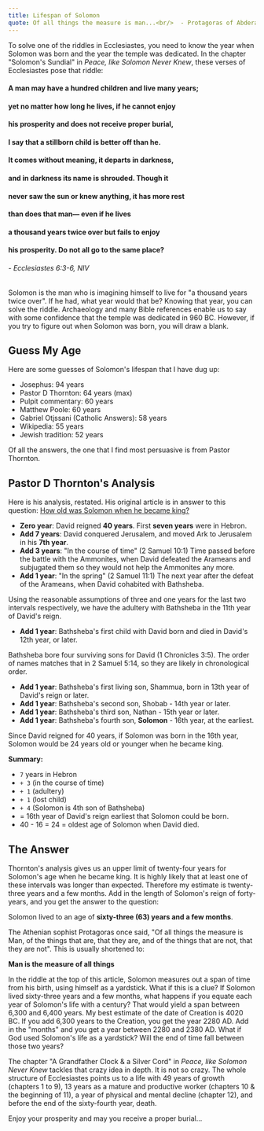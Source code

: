 ```yaml
---
title: Lifespan of Solomon
quote: Of all things the measure is man...<br/>  - Protagoras of Abdera
---
```

To solve one of the riddles in Ecclesiastes, you need to know the year when Solomon was born and the year the temple was dedicated.
In the chapter "Solomon's Sundial" in *Peace, like Solomon Never Knew*, these verses of Ecclesiastes pose that riddle:

#### A man may have a hundred children and live many years; 
#### yet no matter how long he lives, if he cannot enjoy 
#### his prosperity and does not receive proper burial, 
#### I say that a stillborn child is better off than he. 
#### It comes without meaning, it departs in darkness, 
#### and in darkness its name is shrouded. Though it 
#### never saw the sun or knew anything, it has more rest 
#### than does that man— even if he lives 
#### **a thousand years twice over** but fails to enjoy 
#### his prosperity. Do not all go to the same place?
###### - Ecclesiastes 6:3-6, NIV

Solomon is the man who is imagining himself to live for "a thousand years twice over".
If he had, what year would that be? Knowing that year, you can solve the riddle.
Archaeology and many Bible references enable us to say with some confidence that 
the temple was dedicated in 960 BC. However, if you try to figure out when Solomon
was born, you will draw a blank. 

## Guess My Age

Here are some guesses of Solomon's lifespan that I have dug up:

  - Josephus: 94 years
  - Pastor D Thornton: 64 years (max)
  - Pulpit commentary: 60 years
  - Matthew Poole: 60 years
  - Gabriel Otjssani (Catholic Answers): 58 years
  - Wikipedia: 55 years
  - Jewish tradition: 52 years

Of all the answers, the one that I find most persuasive is from Pastor Thornton.

## Pastor D Thornton's Analysis

Here is his analysis, restated. His original article is in answer to this question:
[How old was Solomon when he became king?](https://hermeneutics.stackexchange.com/questions/51218/how-old-was-solomon-when-he-became-king)

  - **Zero year**: David reigned **40 years**. First **seven years** were in Hebron.
  - **Add 7 years**: David conquered Jerusalem, and moved Ark to Jerusalem in his **7th year**.
  - **Add 3 years**: "In the course of time" (2 Samuel 10:1) Time passed before the battle with the Ammonites, when David defeated the Arameans and subjugated them so they would not help the Ammonites any more.
  - **Add 1 year**: "In the spring" (2 Samuel 11:1) The next year after the defeat of the Arameans, when David cohabited with Bathsheba.

Using the reasonable assumptions of three and one years for the last two intervals respectively, we have the adultery with Bathsheba in the 11th year of David's reign.

  - **Add 1 year**: Bathsheba's first child with David born and died in David's 12th year, or later.

Bathsheba bore four surviving sons for David (1 Chronicles 3:5). The order of names matches that in 2 Samuel 5:14, so they are likely in chronological order.

  - **Add 1 year**: Bathsheba's first living son, Shammua, born in 13th year of David's reign or later.
  - **Add 1 year**: Bathsheba's second son, Shobab - 14th year or later.
  - **Add 1 year**: Bathsheba's third son, Nathan - 15th year or later.
  - **Add 1 year**: Bathsheba's fourth son, **Solomon** - 16th year, at the earliest.

Since David reigned for 40 years, if Solomon was born in the 16th year, Solomon would be 24 years old or younger when he became king.

**Summary:**

  - `7` years in Hebron 
  - `+ 3` (in the course of time) 
  - `+ 1` (adultery) 
  - `+ 1` (lost child) 
  - `+ 4` (Solomon is 4th son of Bathsheba) 
  - = 16th year of David's reign earliest that Solomon could be born. 
  - 40 - 16 = 24 = oldest age of Solomon when David died.

## The Answer

Thornton's analysis gives us an upper limit of twenty-four years for Solomon's age when he became king.
It is highly likely that at least one of these intervals was longer than expected. Therefore my
estimate is twenty-three years and a few months. Add in the length of Solomon's reign of forty-years,
and you get the answer to the question:

Solomon lived to an age of **sixty-three (63) years and a few months**.

The Athenian sophist Protagoras once said, "Of all things the measure is Man, of the things that are, 
that they are, and of the things that are not, that they are not". This is usually shortened to:

**Man is the measure of all things**

In the riddle at the top of this article, Solomon measures out a span of time from his birth, using himself as
a yardstick. What if this is a clue? If Solomon lived sixty-three years and a few months, what happens if you
equate each year of Solomon's life with a century? That would yield a span between 6,300 and 6,400 years.
My best estimate of the date of Creation is 4020 BC. If you add 6,300 years to the Creation, you get the year
2280 AD. Add in the "months" and you get a year between 2280 and 2380 AD. 
What if God used Solomon's life as a yardstick? Will the end of time fall between those two years?

The chapter "A Grandfather Clock & a Silver Cord" in *Peace, like Solomon Never Knew* tackles that 
crazy idea in depth. It is not so crazy. The whole structure of Ecclesiastes points us to a life
with 49 years of growth (chapters 1 to 9), 13 years as a mature and productive worker 
(chapters 10 & the beginning of 11), a year of physical and mental decline (chapter 12), 
and before the end of the sixty-fourth year, death.

Enjoy your prosperity and may you receive a proper burial...

